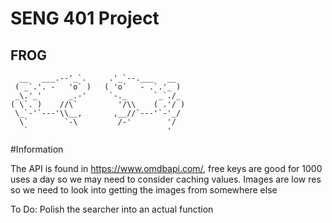 # SENG 401 Project
## FROG
```
  __   ___.--'_`.     .'_`--.___   __
 ( _`.'. -   'o` )   ( 'o`   - .`.'_ )
 _\.'_'      _.-'     `-._      `_`./_
( \`. )    //\`         '/\\    ( .'/ )
 \_`-'`---'\\__,       ,__//`---'`-'_/
  \`        `-\         /-'        '/
   `                               '  
```
#Information

The API is found in https://www.omdbapi.com/, free keys are good for 1000 uses a day so we may need to consider caching values.
Images are low res so we need to look into getting the images from somewhere else

To Do:
Polish the searcher into an actual function
